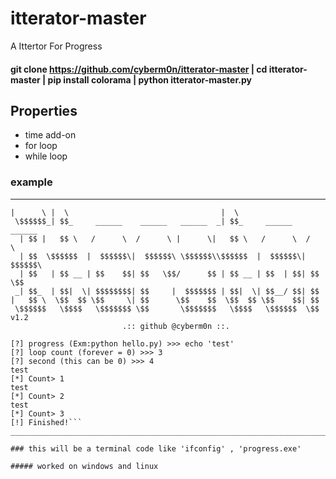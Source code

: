 # itterator-master
A Ittertor For Progress

#### git clone https://github.com/cyberm0n/itterator-master | cd itterator-master | pip install colorama | python itterator-master.py

## Properties

- time add-on
- for loop
- while loop

### example 

______________________________________________________________________________
``` ______   __                                    __                         
|      \ |  \                                  |  \                        
 \$$$$$$_| $$_     ______    ______   ______  _| $$_     ______    ______  
  | $$ |   $$ \   /      \  /      \ |      \|   $$ \   /      \  /      \ 
  | $$  \$$$$$$  |  $$$$$$\|  $$$$$$\ \$$$$$$\\$$$$$$  |  $$$$$$\|  $$$$$$\
  | $$   | $$ __ | $$    $$| $$   \$$/      $$ | $$ __ | $$  | $$| $$   \$$
 _| $$_  | $$|  \| $$$$$$$$| $$     |  $$$$$$$ | $$|  \| $$__/ $$| $$      
|   $$ \  \$$  $$ \$$     \| $$      \$$    $$  \$$  $$ \$$    $$| $$      
 \$$$$$$   \$$$$   \$$$$$$$ \$$       \$$$$$$$   \$$$$   \$$$$$$  \$$   v1.2
                         .:: github @cyberm0n ::.

[?] progress (Exm:python hello.py) >>> echo 'test'
[?] loop count (forever = 0) >>> 3
[?] second (this can be 0) >>> 4
test
[*] Count> 1
test
[*] Count> 2
test
[*] Count> 3
[!] Finished!```
______________________________________________________________________________

### this will be a terminal code like 'ifconfig' , 'progress.exe'

##### worked on windows and linux
